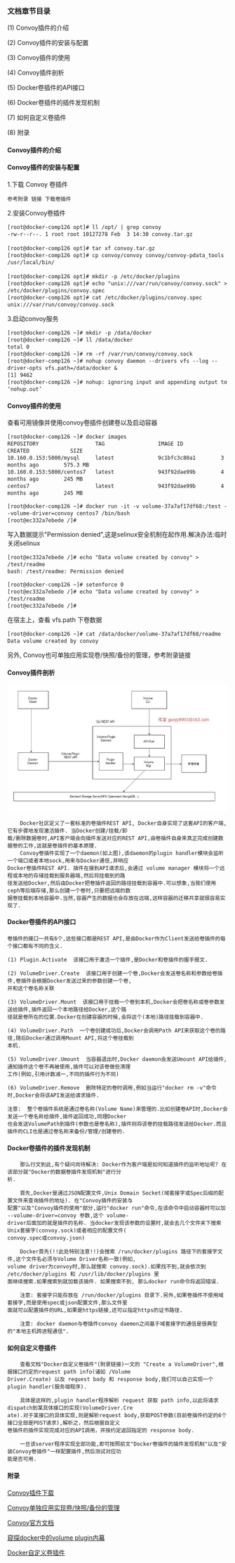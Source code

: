 ### 文档章节目录 ###
(1) Convoy插件的介绍

(2) Convoy插件的安装与配置

(3) Convoy插件的使用

(4) Convoy插件剖析

(5) Docker卷插件的API接口

(6) Docker卷插件的插件发现机制

(7) 如何自定义卷插件

(8) 附录

#### Convoy插件的介绍 ####

#### Convoy插件的安装与配置 ####

1.下载 Convoy 卷插件

```
参考附录 链接 下载卷插件
```

2.安装Convoy卷插件

```
[root@docker-comp126 opt]# ll /opt/ | grep convoy
-rw-r--r--. 1 root root 10127278 Feb  3 14:30 convoy.tar.gz

[root@docker-comp126 opt]# tar xf convoy.tar.gz
[root@docker-comp126 opt]# cp convoy/convoy convoy/convoy-pdata_tools /usr/local/bin/

[root@docker-comp126 opt]# mkdir -p /etc/docker/plugins
[root@docker-comp126 opt]# echo "unix:///var/run/convoy/convoy.sock" > /etc/docker/plugins/convoy.spec
[root@docker-comp126 opt]# cat /etc/docker/plugins/convoy.spec
unix:///var/run/convoy/convoy.sock
```

3.启动convoy服务

```
[root@docker-comp126 ~]# mkdir -p /data/docker
[root@docker-comp126 ~]# ll /data/docker
total 0
[root@docker-comp126 ~]# rm -rf /var/run/convoy/convoy.sock
[root@docker-comp126 ~]# nohup convoy daemon --drivers vfs --log --driver-opts vfs.path=/data/docker &
[1] 9462
[root@docker-comp126 ~]# nohup: ignoring input and appending output to ‘nohup.out’
```

#### Convoy插件的使用 ####

查看可用镜像并使用convoy卷插件创建卷以及启动容器

```
[root@docker-comp126 ~]# docker images
REPOSITORY                  TAG                 IMAGE ID            CREATED             SIZE
10.160.0.153:5000/mysql     latest              9c1bfc3c80a1        3 months ago        575.3 MB
10.160.0.153:5000/centos7   latest              943f92dae99b        4 months ago        245 MB
centos7                     latest              943f92dae99b        4 months ago        245 MB
```

```
[root@docker-comp126 ~]# docker run -it -v volume-37a7af17df68:/test --volume-driver=convoy centos7 /bin/bash
[root@ec332a7ebede /]#
```

写入数据提示"Permission denied",这是selinux安全机制在起作用.解决办法:临时关闭selinux

```
[root@ec332a7ebede /]# echo "Data volume created by convoy" > /test/readme
bash: /test/readme: Permission denied
```

```
[root@docker-comp126 ~]# setenforce 0
[root@ec332a7ebede /]# echo "Data volume created by convoy" > /test/readme
[root@ec332a7ebede /]#
```

在宿主上，查看 vfs.path 下卷数据

```
[root@docker-comp126 ~]# cat /data/docker/volume-37a7af17df68/readme 
Data volume created by convoy
```

另外, Convoy也可单独应用实现卷/快照/备份的管理，参考附录链接

#### Convoy插件剖析 ####
![docker卷插件图示](https://github.com/guojy8993/ImageCache/blob/master/docker-volumne-plugin.jpg)
```
    Docker社区定义了一套标准的卷插件REST API, Docker自身实现了这套API的客户端,它有步骤地发现激活插件. 当Docker创建/挂载/卸
载/删除数据卷时,API客户端会向插件发送对应的REST API,由卷插件自身来真正完成创建数据卷的工作,这就是卷插件的基本原理.
    Convoy卷插件实现了一个daemon(如上图),该daemon的plugin handler模块会监听一个端口或者本地sock,用来与Docker通信,并响应
Docker卷插件REST API. 插件在接到API请求后,会通过 volume manager 模块将一个远程或本地的存储挂载到服务器端,然后将挂载到的路
径发送给Docker,然后由Docker把卷插件返回的路径挂载到容器中.可以想象,当我们使用ceph等后端存储,那么创建一个卷时,只要把远端的数
据卷挂载到本地容器中.当然,容器产生的数据也会存放在远端,这样容器的迁移共享就很容易实现了.
```

#### Docker卷插件的API接口 ####
    卷插件的接口一共有6个,这些接口都是REST API,是由Docker作为Client发送给卷插件的每个接口都有不同的含义.
 ```
(1) Plugin.Activate  该接口用于激活一个插件,是Docker和卷插件的握手报文.
```
```
(2) VolumeDriver.Create  该接口用于创建一个卷,Docker会发送卷名称和参数给卷插件,卷插件会根据Docker发送过来的参数创建一个卷,
并和这个卷名称关联
```
```
(3) VolumeDriver.Mount  该接口用于挂载一个卷到本机,Docker会把卷名称或卷参数发送给插件,插件返回一个本地路径给Docker,这个路
径就是卷所在的位置.Docker在创建容器的时候,会将这个(本地)路径挂载到容器中.
```
```
(4) VolumeDriver.Path  一个卷创建成功后,Docker会调用Path API来获取这个卷的路径,随后Docker通过调用Mount API,将这个卷挂载到
本机.
```
```
(5) VolumeDriver.Umount  当容器退出时,Docker daemon会发送Umount API给插件,通知插件这个卷不再被使用,插件可以对该卷做些清理
工作(例如,引用计数减一,不同的插件行为不同)
```
```
(6) VolumeDriver.Remove  删除特定的卷时调用,例如当运行"docker rm -v"命令时,Docker会将该API发送给请求插件.
```
```
注意:  整个卷插件系统是通过卷名称(Volume Name)来管理的.比如创建卷API时,Docker会发送一个卷名称给插件,插件返回成功,同理Docker
也会发送VolumePath到插件(参数也是卷名称),插件则将该卷的挂载路径发送给Docker.而且插件的CLI也是通过卷名称来备份/管理/创建卷的.
```

#### Docker卷插件的插件发现机制 ####
```
    那么行文到此,有个疑问尚待解决: Docker作为客户端是如何知道插件的监听地址呢? 在该部分就"Docker的数据卷插件发现机制"进行分
析.
```
```
    首先,Docker是通过JSON配置文件,Unix Domain Socket(域套接字或Spec后缀的配置文件来查询插件的地址). 在"Convoy插件的安装与
配置"以及"Convoy插件的使用"部分,运行"docker run"命令,在该命令中启动容器时可以加 --volume-driver=convoy 参数,这个 volume-
driver后面加的就是插件的名称. 当docker发现该参数的设置时,就会去几个文件夹下搜索Unix套接字(convoy.sock)或者相应的配置文件(
convoy.spec或convoy.json)
```
```
    Docker首先(!!此处特别注意!!)会搜索 /run/docker/plugins 路径下的套接字文件,这个文件名必须与Volume Driver名称一致(例如,
volume driver为convoy时,那么就搜索 convoy.sock).如果找不到,就会依次到 /etc/docker/plugins 和 /usr/lib/docker/plugins 里
面继续搜索.如果搜索到就加载该插件. 如果搜索不到, 那么docker run命令将返回错误.
```
```
    注意: 套接字只能存放在 /run/docker/plugins 目录下.另外,如果卷插件不使用域套接字,而是使用spec或json配置文件,那么文件里
面就可以配置插件的URL,如果是https链接,还可以指定https的证书路径.
```
```
    注意: docker daemon与卷插件convoy daemon之间基于域套接字的通信是很典型的"本地主机跨进程通信".
```

#### 如何自定义卷插件 ####
```
    查看文档"Docker自定义卷插件"(附录链接)一文的 "Create a VolumeDriver",根据接口约定的request path info(诸如 /Volume
Driver.Create) 以及 request body 和 response body,我们可以自己实现一个 plugin handler(服务端程序).
```
```
    具体是这样的,plugin handler程序解析 request 获取 path info,以此将请求dispatch到某具体接口的实现(VolumeDriver.Cre
ate).对于某接口的具体实现,则是解析request body,获取POST参数(目前卷插件约定的6个接口全部是POST请求),解析之，然后根据自定义
卷插件的插件实现完成对应的API调用，并按约定返回指定的 response body.
```
```
    一旦该server程序实现全部功能,即可按照前文"Docker卷插件的插件发现机制"以及"安装Convoy卷插件"一样配置插件,然后测试对应功
能是否可用.
```
#### 附录 ####

[Convoy插件下载](https://github.com/rancher/convoy/releases/download/v0.2.1/convoy.tar.gz)

[Convoy单独应用实现卷/快照/备份的管理](https://github.com/rancher/convoy)

[Convoy官方文档](https://github.com/rancher/convoy)

[窥探docker中的volume plugin内幕](http://blog.csdn.net/haleycomet/article/details/52452680)

[Docker自定义卷插件](https://docs.docker.com/engine/extend/plugins_volume/)





